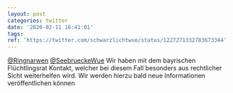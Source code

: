 ```yaml
---
layout: post
categories: twitter
date: '2020-02-11 16:41:01'
tags: 
ref: 'https://twitter.com/schwarzlichtwue/status/1227271332783673344'
---
```

[@Ringnarwen](https://twitter.com/Ringnarwen) [@SeebrueckeWue](https://twitter.com/SeebrueckeWue) Wir haben mit dem bayrischen Flüchtlingsrat Kontakt, welcher bei diesem Fall besonders aus rechtlicher Sicht weiterhelfen wird. Wir werden hierzu bald neue Informationen veröffentlichen können